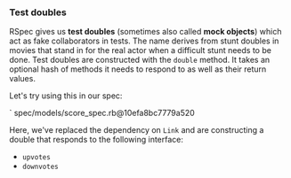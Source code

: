 ### Test doubles

RSpec gives us **test doubles** (sometimes also called **mock objects**) which
act as fake collaborators in tests. The name derives from stunt doubles in
movies that stand in for the real actor when a difficult stunt needs to be done.
Test doubles are constructed with the `double` method. It takes an optional hash
of methods it needs to respond to as well as their return values.

Let's try using this in our spec:

` spec/models/score_spec.rb@10efa8bc7779a520

Here, we've replaced the dependency on `Link` and are constructing a double that
responds to the following interface:

* `upvotes`
* `downvotes`
